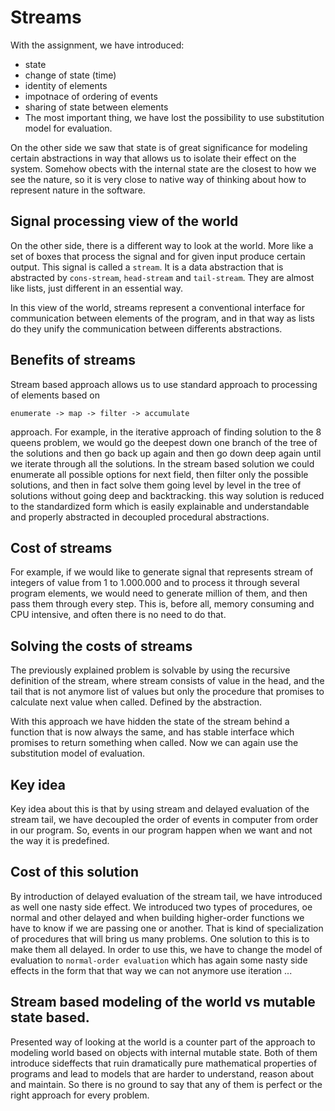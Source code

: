 # Streams

With the assignment, we have introduced:
* state
* change of state (time)
* identity of elements
* impotnace of ordering of events
* sharing of state between elements
* The most important thing, we have lost the possibility to use
  substitution model for evaluation.

On the other side we saw that state is of great significance for
modeling certain abstractions in way that allows us to isolate their
effect on the system. Somehow obects with the internal state are the
closest to how we see the nature, so it is very close to native way of
thinking about how to represent nature in the software.

## Signal processing view of the world

On the other side, there is a different way to look at the world. More
like a set of boxes that process the signal and for given input
produce certain output. This signal is called a `stream`. It is a data
abstraction that is abstracted by `cons-stream`, `head-stream` and `tail-stream`.
They are almost like lists, just different in an essential way.

In this view of the world, streams represent a conventional interface
for communication between elements of the program, and in that way as
lists do they unify the communication between differents abstractions.

## Benefits of streams

Stream based approach allows us to use standard approach to processing
of elements based on

    enumerate -> map -> filter -> accumulate

approach. For example, in the iterative approach of finding solution to
the 8 queens problem, we would go the deepest down one branch of the
tree of the solutions and then go back up again and then go down deep
again until we iterate through all the solutions. In the stream based
solution we could enumerate all possible options for next field, then
filter only the possible solutions, and then in fact solve them going
level by level in the tree of solutions without going deep and
backtracking. this way solution is reduced to the standardized form
which is easily explainable and understandable and properly abstracted
in decoupled procedural abstractions.

## Cost of streams

For example, if we would like to generate signal that represents stream
of integers of value from 1 to 1.000.000 and to process it through
several program elements, we would need to generate million of them, and
then pass them through every step. This is, before all, memory consuming
and CPU intensive, and often there is no need to do that.

## Solving the costs of streams

The previously explained problem is solvable by using the recursive
definition of the stream, where stream consists of value in the head,
and the tail that is not anymore list of values but only the procedure
that promises to calculate next value when called. Defined by the
abstraction.

With this approach we have hidden the state of the stream behind a
function that is now always the same, and has stable interface which
promises to return something when called. Now we can again use the
substitution model of evaluation.

## Key idea

Key idea about this is that by using stream and delayed evaluation of
the stream tail, we have decoupled the order of events in computer from
order in our program. So, events in our program happen when we want and
not the way it is predefined.

## Cost of this solution

By introduction of delayed evaluation of the stream tail, we have
introduced as well one nasty side effect. We introduced two types of
procedures, oe normal and other delayed and when building higher-order
functions we have to know if we are passing one or another. That is kind
of specialization of procedures that will bring us many problems.
One solution to this is to make them all delayed. In order to use this,
we have to change the model of evaluation to `normal-order evaluation`
which has again some nasty side effects in the form that that way we can
not anymore use iteration ...


## Stream based modeling of the world vs mutable state based.

Presented way of looking at the world is a counter part of the approach
to modeling world based on objects with internal mutable state. Both of
them introduce sideffects that ruin dramatically pure mathematical
properties of programs and lead to models that are harder to understand,
reason about and maintain. So there is no ground to say that any of them
is perfect or the right approach for every problem.
